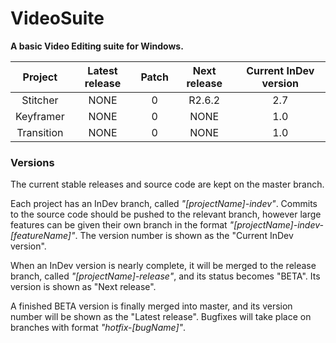 # VideoSuite
**A basic Video Editing suite for Windows.**

|   Project   | Latest release | Patch | Next release | Current InDev version |
|:-----------:|:--------------:|:-----:|:------------:|:---------------------:|
|  Stitcher   |      NONE      |   0   |    R2.6.2    |          2.7          |
|  Keyframer  |      NONE      |   0   |     NONE     |          1.0          |
| Transition  |      NONE      |   0   |     NONE     |          1.0          |

### Versions

The current stable releases and source code are kept on the master branch.

Each project has an InDev branch, called *"[projectName]-indev"*. Commits to the source code should be pushed to the relevant branch, however large features can be given their own branch in the format *"[projectName]-indev-[featureName]"*. The version number is shown as the "Current InDev version".

When an InDev version is nearly complete, it will be merged to the release branch, called *"[projectName]-release"*, and its status becomes "BETA". Its version is shown as "Next release".

A finished BETA version is finally merged into master, and its version number will be shown as the "Latest release". Bugfixes will take place on branches with format *"hotfix-[bugName]"*.
